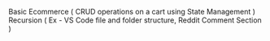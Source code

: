 Basic Ecommerce ( CRUD operations on a cart using State Management )
Recursion ( Ex - VS Code file and folder structure, Reddit Comment Section )
